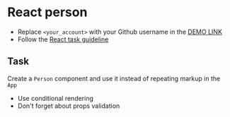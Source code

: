 # React person
- Replace `<your_account>` with your Github username in the [DEMO LINK](https://YulyaVaV.github.io/react_person/)
- Follow the [React task guideline](https://github.com/mate-academy/react_task-guideline#react-tasks-guideline)

## Task
Create a `Person` component and use it instead of repeating markup in the `App`

- Use conditional rendering
- Don't forget about props validation
